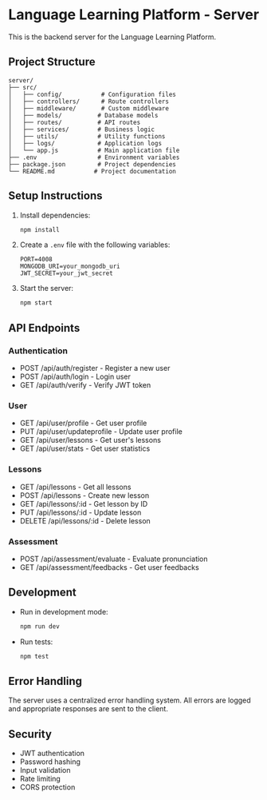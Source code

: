 # Language Learning Platform - Server

This is the backend server for the Language Learning Platform.

## Project Structure

```
server/
├── src/
│   ├── config/           # Configuration files
│   ├── controllers/      # Route controllers
│   ├── middleware/       # Custom middleware
│   ├── models/          # Database models
│   ├── routes/          # API routes
│   ├── services/        # Business logic
│   ├── utils/           # Utility functions
│   ├── logs/            # Application logs
│   └── app.js           # Main application file
├── .env                 # Environment variables
├── package.json         # Project dependencies
└── README.md           # Project documentation
```

## Setup Instructions

1. Install dependencies:
   ```bash
   npm install
   ```

2. Create a `.env` file with the following variables:
   ```
   PORT=4008
   MONGODB_URI=your_mongodb_uri
   JWT_SECRET=your_jwt_secret
   ```

3. Start the server:
   ```bash
   npm start
   ```

## API Endpoints

### Authentication
- POST /api/auth/register - Register a new user
- POST /api/auth/login - Login user
- GET /api/auth/verify - Verify JWT token

### User
- GET /api/user/profile - Get user profile
- PUT /api/user/updateprofile - Update user profile
- GET /api/user/lessons - Get user's lessons
- GET /api/user/stats - Get user statistics

### Lessons
- GET /api/lessons - Get all lessons
- POST /api/lessons - Create new lesson
- GET /api/lessons/:id - Get lesson by ID
- PUT /api/lessons/:id - Update lesson
- DELETE /api/lessons/:id - Delete lesson

### Assessment
- POST /api/assessment/evaluate - Evaluate pronunciation
- GET /api/assessment/feedbacks - Get user feedbacks

## Development

- Run in development mode:
  ```bash
  npm run dev
  ```

- Run tests:
  ```bash
  npm test
  ```

## Error Handling

The server uses a centralized error handling system. All errors are logged and appropriate responses are sent to the client.

## Security

- JWT authentication
- Password hashing
- Input validation
- Rate limiting
- CORS protection 